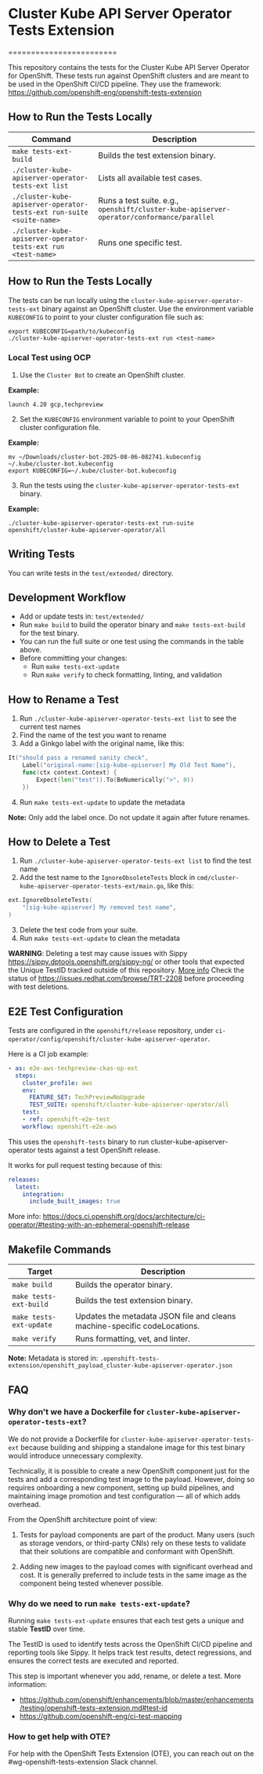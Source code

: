 # Cluster Kube API Server Operator Tests Extension
========================

This repository contains the tests for the Cluster Kube API Server Operator for OpenShift.
These tests run against OpenShift clusters and are meant to be used in the OpenShift CI/CD pipeline.
They use the framework: https://github.com/openshift-eng/openshift-tests-extension

## How to Run the Tests Locally

| Command                                                                                    | Description                                                              |
|--------------------------------------------------------------------------------------------|--------------------------------------------------------------------------|
| `make tests-ext-build`                                                                     | Builds the test extension binary.                                        |
| `./cluster-kube-apiserver-operator-tests-ext list`                                    | Lists all available test cases.                                          |
| `./cluster-kube-apiserver-operator-tests-ext run-suite <suite-name>`                  | Runs a test suite. e.g., `openshift/cluster-kube-apiserver-operator/conformance/parallel` |
| `./cluster-kube-apiserver-operator-tests-ext run <test-name>`                         | Runs one specific test.                                                  |


## How to Run the Tests Locally

The tests can be run locally using the `cluster-kube-apiserver-operator-tests-ext` binary against an OpenShift cluster.
Use the environment variable `KUBECONFIG` to point to your cluster configuration file such as:

```shell
export KUBECONFIG=path/to/kubeconfig
./cluster-kube-apiserver-operator-tests-ext run <test-name>
```

### Local Test using OCP

1. Use the `Cluster Bot` to create an OpenShift cluster.

**Example:**

```shell
launch 4.20 gcp,techpreview
```

2. Set the `KUBECONFIG` environment variable to point to your OpenShift cluster configuration file.

**Example:**

```shell
mv ~/Downloads/cluster-bot-2025-08-06-082741.kubeconfig ~/.kube/cluster-bot.kubeconfig
export KUBECONFIG=~/.kube/cluster-bot.kubeconfig
```

3. Run the tests using the `cluster-kube-apiserver-operator-tests-ext` binary.

**Example:**
```shell
./cluster-kube-apiserver-operator-tests-ext run-suite openshift/cluster-kube-apiserver-operator/all
```

## Writing Tests

You can write tests in the `test/extended/` directory.

## Development Workflow

- Add or update tests in: `test/extended/`
- Run `make build` to build the operator binary and `make tests-ext-build` for the test binary.
- You can run the full suite or one test using the commands in the table above.
- Before committing your changes:
    - Run `make tests-ext-update`
    - Run `make verify` to check formatting, linting, and validation

## How to Rename a Test

1. Run `./cluster-kube-apiserver-operator-tests-ext list` to see the current test names
2. Find the name of the test you want to rename
3. Add a Ginkgo label with the original name, like this:

```go
It("should pass a renamed sanity check",
	Label("original-name:[sig-kube-apiserver] My Old Test Name"),
	func(ctx context.Context) {
		Expect(len("test")).To(BeNumerically(">", 0))
	})
```

4. Run `make tests-ext-update` to update the metadata

**Note:** Only add the label once. Do not update it again after future renames.

## How to Delete a Test

1. Run `./cluster-kube-apiserver-operator-tests-ext list` to find the test name
2. Add the test name to the `IgnoreObsoleteTests` block in `cmd/cluster-kube-apiserver-operator-tests-ext/main.go`, like this:

```go
ext.IgnoreObsoleteTests(
    "[sig-kube-apiserver] My removed test name",
)
```

3. Delete the test code from your suite.
4. Run `make tests-ext-update` to clean the metadata

**WARNING**: Deleting a test may cause issues with Sippy https://sippy.dptools.openshift.org/sippy-ng/
or other tools that expected the Unique TestID tracked outside of this repository. [More info](https://github.com/openshift-eng/ci-test-mapping)
Check the status of https://issues.redhat.com/browse/TRT-2208 before proceeding with test deletions.

## E2E Test Configuration

Tests are configured in the `openshift/release` repository, under `ci-operator/config/openshift/cluster-kube-apiserver-operator`.

Here is a CI job example:

```yaml
- as: e2e-aws-techpreview-ckas-op-ext
  steps:
    cluster_profile: aws
    env:
      FEATURE_SET: TechPreviewNoUpgrade
      TEST_SUITE: openshift/cluster-kube-apiserver-operator/all
    test:
    - ref: openshift-e2e-test
    workflow: openshift-e2e-aws
```

This uses the `openshift-tests` binary to run cluster-kube-apiserver-operator tests against a test OpenShift release.

It works for pull request testing because of this:

```yaml
releases:
  latest:
    integration:
      include_built_images: true
```

More info: https://docs.ci.openshift.org/docs/architecture/ci-operator/#testing-with-an-ephemeral-openshift-release

## Makefile Commands

| Target                   | Description                                                                  |
|--------------------------|------------------------------------------------------------------------------|
| `make build`             | Builds the operator binary.                                                      |
| `make tests-ext-build`   | Builds the test extension binary.                                            |
| `make tests-ext-update`  | Updates the metadata JSON file and cleans machine-specific codeLocations.    |
| `make verify`            | Runs formatting, vet, and linter.                                            |

**Note:** Metadata is stored in: `.openshift-tests-extension/openshift_payload_cluster-kube-apiserver-operator.json`

## FAQ

### Why don't we have a Dockerfile for `cluster-kube-apiserver-operator-tests-ext`?

We do not provide a Dockerfile for `cluster-kube-apiserver-operator-tests-ext` because building and shipping a 
standalone image for this test binary would introduce unnecessary complexity.

Technically, it is possible to create a new OpenShift component just for the 
tests and add a corresponding test image to the payload. However, doing so requires 
onboarding a new component, setting up build pipelines, and maintaining image promotion 
and test configuration — all of which adds overhead.

From the OpenShift architecture point of view:

1. Tests for payload components are part of the product. Many users (such as storage vendors, or third-party CNIs)
rely on these tests to validate that their solutions are compatible and conformant with OpenShift.

2. Adding new images to the payload comes with significant overhead and cost. 
It is generally preferred to include tests in the same image as the component 
being tested whenever possible.

### Why do we need to run `make tests-ext-update`?

Running `make tests-ext-update` ensures that each test gets a unique and stable **TestID** over time.

The TestID is used to identify tests across the OpenShift CI/CD pipeline and reporting tools like Sippy. 
It helps track test results, detect regressions, and ensures the correct tests are 
executed and reported.

This step is important whenever you add, rename, or delete a test.
More information:
- https://github.com/openshift/enhancements/blob/master/enhancements/testing/openshift-tests-extension.md#test-id
- https://github.com/openshift-eng/ci-test-mapping

### How to get help with OTE?

For help with the OpenShift Tests Extension (OTE), you can reach out on the #wg-openshift-tests-extension Slack channel.
